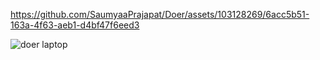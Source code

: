 https://github.com/SaumyaaPrajapat/Doer/assets/103128269/6acc5b51-163a-4f63-aeb1-d4bf47f6eed3

![doer laptop](https://github.com/SaumyaaPrajapat/Doer/assets/103128269/64347fb6-9ce0-4766-b69c-0b1b1cbe6b0d)



